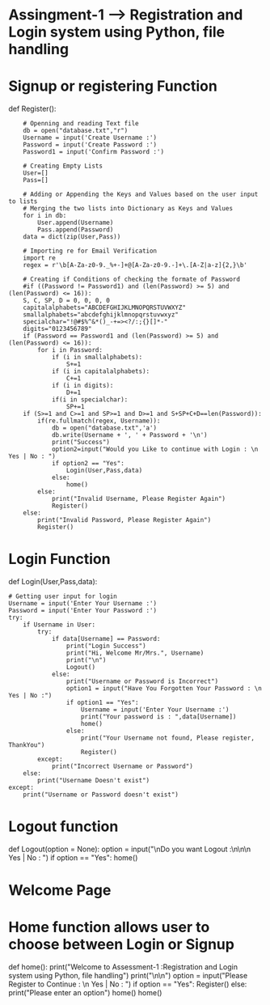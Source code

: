 # Assingment-1 --> Registration and Login system using Python, file handling
# Signup or registering Function
def Register():

        # Openning and reading Text file
        db = open("database.txt","r")
        Username = input('Create Username :')
        Password = input('Create Password :')
        Password1 = input('Confirm Password :')
        
        # Creating Empty Lists
        User=[]
        Pass=[]
        
        # Adding or Appending the Keys and Values based on the user input to lists
        # Merging the two lists into Dictionary as Keys and Values
        for i in db:
            User.append(Username)
            Pass.append(Password)
        data = dict(zip(User,Pass))
        
        # Importing re for Email Verification
        import re 
        regex = r'\b[A-Za-z0-9._%+-]+@[A-Za-z0-9.-]+\.[A-Z|a-z]{2,}\b'
        
        # Creating if Conditions of checking the formate of Password
        #if ((Password != Password1) and (len(Password) >= 5) and (len(Password) <= 16)):
        S, C, SP, D = 0, 0, 0, 0
        capitalalphabets="ABCDEFGHIJKLMNOPQRSTUVWXYZ"
        smallalphabets="abcdefghijklmnopqrstuvwxyz"
        specialchar="!@#$%^&*()_-+=><?/:;{}[]*-"
        digits="0123456789"
        if (Password == Password1 and (len(Password) >= 5) and (len(Password) <= 16)):
            for i in Password:
                if (i in smallalphabets):
                    S+=1
                if (i in capitalalphabets):
                    C+=1
                if (i in digits):
                    D+=1
                if(i in specialchar):
                    SP+=1
        if (S>=1 and C>=1 and SP>=1 and D>=1 and S+SP+C+D==len(Password)):
            if(re.fullmatch(regex, Username)):
                db = open("database.txt",'a')
                db.write(Username + ', ' + Password + '\n')
                print("Success")
                option2=input("Would you Like to continue with Login : \n Yes | No : ")
                if option2 == "Yes":
                    Login(User,Pass,data)
                else:
                    home()
            else:
                print("Invalid Username, Please Register Again")
                Register()
        else:
            print("Invalid Password, Please Register Again")
            Register()

# Login Function
def Login(User,Pass,data):
    
    # Getting user input for login
    Username = input('Enter Your Username :')
    Password = input('Enter Your Password :')        
    try:
        if Username in User:
            try:
                if data[Username] == Password:
                    print("Login Success")
                    print("Hi, Welcome Mr/Mrs.", Username)
                    print("\n")
                    Logout()              
                else:
                    print("Username or Password is Incorrect")
                    option1 = input("Have You Forgotten Your Password : \n Yes | No :")
                    if option1 == "Yes":
                        Username = input('Enter Your Username :') 
                        print("Your password is : ",data[Username])
                        home()
                    else:
                        print("Your Username not found, Please register, ThankYou")
                        Register()
            except:
                print("Incorrect Username or Password")
        else:
            print("Username Doesn't exist")
    except:
        print("Username or Password doesn't exist")

# Logout function
def Logout(option = None):
    option = input("\nDo you want Logout :\n\n\n Yes | No : ")
    if option == "Yes":
        home()
        
# Welcome Page
# Home function allows user to choose between Login or Signup
def home():
    print("Welcome to Assessment-1 :Registration and Login system using Python, file handling")
    print("\n\n")
    option = input("Please Register to Continue : \n Yes | No : ")
    if option == "Yes":
        Register()
    else:
        print("Please enter an option")
        home()
home()

